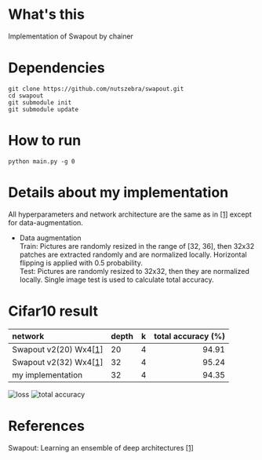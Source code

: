 
# What's this
Implementation of Swapout by chainer  

# Dependencies

    git clone https://github.com/nutszebra/swapout.git
    cd swapout
    git submodule init
    git submodule update

# How to run
    python main.py -g 0

# Details about my implementation
All hyperparameters and network architecture are the same as in [[1]][Paper] except for data-augmentation.  
* Data augmentation  
Train: Pictures are randomly resized in the range of [32, 36], then 32x32 patches are extracted randomly and are normalized locally. Horizontal flipping is applied with 0.5 probability.  
Test: Pictures are randomly resized to 32x32, then they are normalized locally. Single image test is used to calculate total accuracy.  

# Cifar10 result

| network                        | depth | k  | total accuracy (%) |
|:-------------------------------|-------|----|-------------------:|
| Swapout v2(20) Wx4[[1]][Paper] | 20    | 4  | 94.91              |
| Swapout v2(32) Wx4[[1]][Paper] | 32    | 4  | 95.24              |
| my implementation              | 32    | 4  | 94.35              |

<img src="https://github.com/nutszebra/swapout/blob/master/loss.jpg" alt="loss" title="loss">
<img src="https://github.com/nutszebra/swapout/blob/master/accuracy.jpg" alt="total accuracy" title="total accuracy">

# References
Swapout: Learning an ensemble of deep architectures [[1]][Paper]

[paper]: https://arxiv.org/abs/1605.06465 "Paper"
